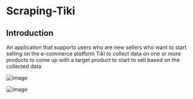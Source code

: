 # Scraping-Tiki

## Introduction
An application that supports users who are new sellers who want to start selling on the e-commerce platform Tiki to collect data on one or more products to come up with a target product to start to sell based on the collected data

![image](https://user-images.githubusercontent.com/101572443/232861983-84664b37-18a0-405a-a1aa-7f30c2c6f978.png)

![image](https://user-images.githubusercontent.com/101572443/232862143-1c98b806-770f-4ac9-9275-edb932c784fe.png)
